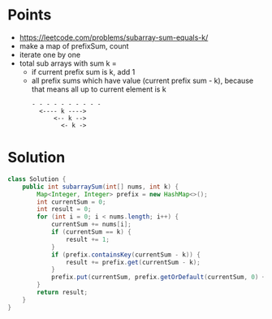 # Points

- https://leetcode.com/problems/subarray-sum-equals-k/
- make a map of prefixSum, count
- iterate one by one
- total sub arrays with sum k = 
  - if current prefix sum is k, add 1
  - all prefix sums which have value (current prefix sum - k), because that means all up to current element is k
    ```
    - - - - - - - - - -
      <---- k ---->
          <-- k -->
            <- k ->
    ```

# Solution

```java
class Solution {
    public int subarraySum(int[] nums, int k) {
        Map<Integer, Integer> prefix = new HashMap<>();
        int currentSum = 0;
        int result = 0;
        for (int i = 0; i < nums.length; i++) {
            currentSum += nums[i];
            if (currentSum == k) {
                result += 1;
            }
            if (prefix.containsKey(currentSum - k)) {
                result += prefix.get(currentSum - k);
            }
            prefix.put(currentSum, prefix.getOrDefault(currentSum, 0) + 1);
        }
        return result;
    }
}
```
